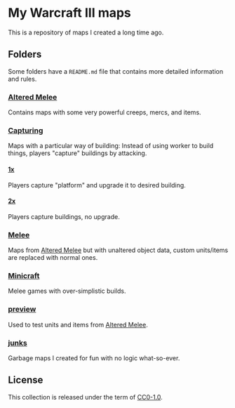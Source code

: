 # My Warcraft III maps

This is a repository of maps I created a long time ago.

## Folders

Some folders have a `README.md` file that contains more detailed information and rules.

### [Altered Melee](./altered-melee)

Contains maps with some very powerful creeps, mercs, and items.

### [Capturing](./capturing)

Maps with a particular way of building: Instead of using worker to build things, players "capture" buildings by attacking.

#### [1x](./capturing/1x)

Players capture "platform" and upgrade it to desired building.

#### [2x](./capturing/2x)

Players capture buildings, no upgrade.

### [Melee](./melee)

Maps from [Altered Melee](#altered-melee) but with unaltered object data, custom units/items are replaced with normal ones.

### [Minicraft](./minicraft)

Melee games with over-simplistic builds.

### [preview](./preview)

Used to test units and items from [Altered Melee](#altered-melee).

### [junks](./junks)

Garbage maps I created for fun with no logic what-so-ever.

## License

This collection is released under the term of [CC0-1.0](https://git.io/JeVdY).
